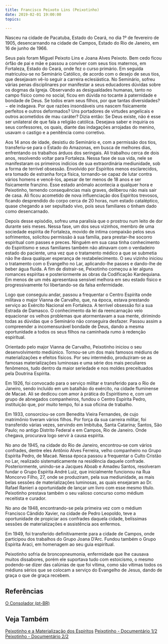 ```yaml
---
title: Francisco Peixoto Lins (Peixotinho)
date: 2019-02-01 19:00:00
topics: 

---
```



Nasceu na cidade de Pacatuba, Estado do Ceará, no dia 1º de fevereiro de 1905, desencarnando na cidade de Campos, Estado do Rio de Janeiro, em 16 de junho de 1966.

Seus pais foram Miguel Peixoto Lins e Joana Alves Peixoto. Bem cedo ficou órfão de pai e mãe e passou a conviver com seus tios maternos, em Fortaleza, Estado do Ceará, onde fez o curso primário. Em seguida matriculou-se no Seminário Católico, de acordo com o desejo de seus tios, que desejavam vê-lo seguir a carreira eclesiástica. No Seminário, sofreu várias penas disciplinares por manifestar a seus educadores dúvidas sobre os dogmas da Igreja. Observando as desigualdades humanas, tanto no campo físico como no social, ficou em dúvida no tocante à paternidade e bondade de Deus. Se todos eram seus filhos, por que tantas diversidades?− ele indagava. Por que razões insondáveis uns nascem fisicamente perfeitos e outros deformados? Uns portadores de virtudes angelicais e outros acometidos de mau caráter? Dizia então: Se Deus existe, não é esse ser unilateral de que fala a religião católica. Desejava saber e inquiria os seus confessores, os quais, diante das indagações arrojadas do menino, usavam o castigo e a penitência como corretivo.

Aos 14 anos de idade, desistiu do Seminário e, com a permissão dos tios, transferiu-se para o Estado do Amazonas, em busca de melhores dias, enfrentando os trabalhos árduos dos seringais. Ali trabalhou cerca de dois anos, resolvendo voltar para Fortaleza. Nessa fase de sua vida, nele se manifestaram os primeiros indícios de sua extraordinária mediunidade, sob a forma de terrível obsessão. Envolvido por Espíritos menos esclarecidos, era tomado de estranha força física, tornando-se capaz de lutar contra vários homens e vencê-los, apesar de ter menos de 18 anos e ser fisicamente franzino. Esse estado anômalo acontecia a qualquer hora e Peixotinho, temendo consequências mais graves, deliberou não mais sair de casa. Ali ficou acometido de nova influenciação dos Espíritos trevosos, ficando desprendido do corpo cerca de 20 horas, num estado cataléptico, quase chegando a ser sepultado vivo, pois seus familiares o tinham dado como desencarnado.

Depois desse episódio, sofreu uma paralisia que o prostrou num leito de dor durante seis meses. Nessa fase, um dos seus vizinhos, membro de uma sociedade espírita de Fortaleza, movido de íntima compaixão pelos seus sofrimentos, solicitou permissão à sua família, para prestar-lhe socorro espiritual com passes e preces. Ninguém em sua casa tinha conhecimento do Espiritismo e seus familiares também não atinavam com o verdadeiro estado do paciente, uma vez que o tratamento médico a que se submetia não lhe dava qualquer esperança de restabelecimento. O seu vizinho iniciou o tratamento com o Evangelho no Lar, aplicando-lhe passes e dando-lhe de beber água fluida. A fim de distrair-se, Peixotinho começou a ler alguns romances espíritas e posteriormente as obras da Codificação Kardequiana. Em menos de um mês apresentava sensível melhora em seu estado físico e progressivamente foi libertando-se da falsa enfermidade.

Logo que conseguiu andar, passou a frequentar o Centro Espírita onde militava o major Vianna de Carvalho, que, na época, estava prestando serviço ao Exército Nacional em Fortaleza. A terrível obsessão foi a sua Estrada de Damasco. O conhecimento da lei da reencarnação veio equacionar os velhos problemas que atormentavam a sua mente, dirimindo todas as dúvidas que o Seminário não conseguira desfazer. Passou assim a compreender a incomensurável bondade de Deus, dando a mesma oportunidade a todos os seus filhos na caminhada rumo à redenção espiritual.

Orientado pelo major Vianna de Carvalho, Peixotinho iniciou o seu desenvolvimento mediúnico. Tornou-se um dos mais famosos médiuns de materializações e efeitos físicos. Por seu intermédio, produziram-se as famosas materializações luminosas e uma série dos mais peculiares fenômenos, tudo dentro da maior seriedade e nos moldes preceituados pela Doutrina Espírita.

Em 1926, foi convocado para o serviço militar e transferido para o Rio de Janeiro, sendo incluído em um batalhão do exército, na cidade fluminense de Macaé. Ali se dedicou com amor à prática do Espiritismo e, com um grupo de abnegados companheiros, fundou o Centro Espírita Pedro, instituição que, por muito tempo, foi a sua oficina de trabalho.

Em 1933, consorciou-se com Benedita Vieira Fernandes, de cujo matrimônio tiveram vários filhos. Por força da sua carreira militar, foi transferido várias vezes, servindo em Imbituba, Santa Catarina; Santos, São Paulo; no antigo Distrito Federal e em Campos, Rio de Janeiro. Onde chegava, procurava logo servir à causa espírita.

No ano de 1945, na cidade do Rio de Janeiro, encontrou-se com vários confrades, dentre eles Antônio Alves Ferreira, velho companheiro no Grupo Espírita Pedro, de Macaé. Nessa época passou a frequentar o Culto Cristão no Lar, realizado sistematicamente na residência daquele confrade. Posteriormente, unindo-se a Jacques Aboab e Amadeu Santos, resolveram fundar o Grupo Espírita André Luiz, que inicialmente funcionou na Rua Moncorvo Filho, 27, onde se produziram, pela sua mediunidade, as mais belas sessões de materializações luminosas, as quais ensejaram ao Dr. Rafael Ranieri a oportunidade de lançar um livro com esse mesmo título. Peixotinho prestava também o seu valioso concurso como médium receitista e curador.

No ano de 1948, encontrando-se pela primeira vez com o médium Francisco Cândido Xavier, na cidade de Pedro Leopoldo, teve a oportunidade de propiciar aos confrades daquela cidade, belíssimas sessões de materializações e assistência aos enfermos.

Em 1949, foi transferido definitivamente para a cidade de Campos, onde participou dos trabalhos do Grupo Joana D’Arc. Fundou também o Grupo Espírita Araci, em homenagem ao seu guia espiritual.

Peixotinho sofria de broncopneumonia, enfermidade que lhe causava muitos dissabores, porém ele suportava tudo com estoicismo, o mesmo podendo-se dizer das calúnias de que foi vítima, como são vítimas todos os médiuns sérios que se colocam a serviço do Evangelho de Jesus, dando de graça o que de graça recebem.


## Referências
[O Consolador (pt-BR)](http://www.oconsolador.com.br/linkfixo/biografias/franciscopeixoto.html)

## Veja Também
[Peixotinho e a Materialização dos Espíritos](https://youtu.be/bl51O_26hxw)
[Peixotinho - Documentário 1/2](https://youtu.be/inSwo2NRNXE)
[Peixotinho - Documentário 2/2](https://youtu.be/GlLqYLsrWF4)


